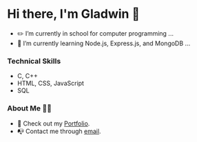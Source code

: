 # Hi there, I'm Gladwin 👋

- ✏️ I’m currently in school for computer programming ...
- 🌱 I’m currently learning Node.js, Express.js, and MongoDB ...

### Technical Skills
- C, C++
- HTML, CSS, JavaScript
- SQL

### About Me 👨‍💻

- 💼 Check out my <a href="https://gladwin.notion.site/Hi-I-m-Gladwin-2c91f87e482044478c1b62f380d8d6e4">Portfolio</a>.
- 📭 Contact me through [email](mailto:gchan46@myseneca.ca).
